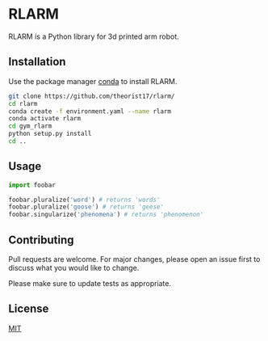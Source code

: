 # RLARM

RLARM is a Python library for 3d printed arm robot.

## Installation

Use the package manager [conda](https://docs.conda.io/en/latest/) to install RLARM.

```bash
git clone https://github.com/theorist17/rlarm/
cd rlarm
conda create -f environment.yaml --name rlarm
conda activate rlarm
cd gym_rlarm
python setup.py install
cd ..
```

## Usage

```python
import foobar

foobar.pluralize('word') # returns 'words'
foobar.pluralize('goose') # returns 'geese'
foobar.singularize('phenomena') # returns 'phenomenon'
```

## Contributing
Pull requests are welcome. For major changes, please open an issue first to discuss what you would like to change.

Please make sure to update tests as appropriate.

## License
[MIT](https://choosealicense.com/licenses/mit/)
